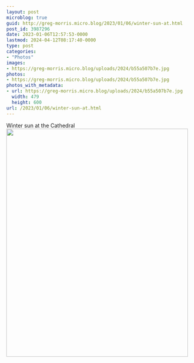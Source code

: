 ```yaml
---
layout: post
microblog: true
guid: http://greg-morris.micro.blog/2023/01/06/winter-sun-at.html
post_id: 3987296
date: 2023-01-06T12:57:53-0000
lastmod: 2024-04-12T08:17:40-0000
type: post
categories:
- "Photos"
images:
- https://greg-morris.micro.blog/uploads/2024/b55a507b7e.jpg
photos:
- https://greg-morris.micro.blog/uploads/2024/b55a507b7e.jpg
photos_with_metadata:
- url: https://greg-morris.micro.blog/uploads/2024/b55a507b7e.jpg
  width: 479
  height: 600
url: /2023/01/06/winter-sun-at.html
---
```


Winter sun at the Cathedral<img src="uploads/2024/b55a507b7e.jpg" width="479" height="600" alt="">
